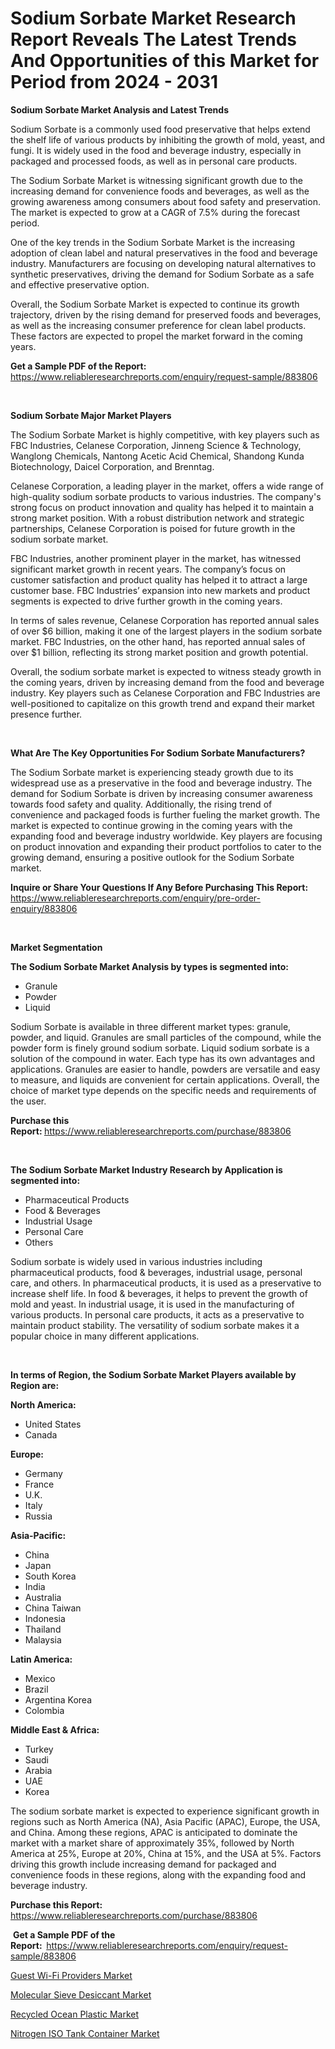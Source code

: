 <p><h1>Sodium Sorbate Market Research Report Reveals The Latest Trends And Opportunities of this Market for Period from 2024 - 2031</h1></p><p><strong>Sodium Sorbate Market Analysis and Latest Trends</strong></p>
<p><p>Sodium Sorbate is a commonly used food preservative that helps extend the shelf life of various products by inhibiting the growth of mold, yeast, and fungi. It is widely used in the food and beverage industry, especially in packaged and processed foods, as well as in personal care products.</p><p>The Sodium Sorbate Market is witnessing significant growth due to the increasing demand for convenience foods and beverages, as well as the growing awareness among consumers about food safety and preservation. The market is expected to grow at a CAGR of 7.5% during the forecast period.</p><p>One of the key trends in the Sodium Sorbate Market is the increasing adoption of clean label and natural preservatives in the food and beverage industry. Manufacturers are focusing on developing natural alternatives to synthetic preservatives, driving the demand for Sodium Sorbate as a safe and effective preservative option.</p><p>Overall, the Sodium Sorbate Market is expected to continue its growth trajectory, driven by the rising demand for preserved foods and beverages, as well as the increasing consumer preference for clean label products. These factors are expected to propel the market forward in the coming years.</p></p>
<p><strong>Get a Sample PDF of the Report:&nbsp;</strong> <a href="https://www.reliableresearchreports.com/enquiry/request-sample/883806">https://www.reliableresearchreports.com/enquiry/request-sample/883806</a></p>
<p>&nbsp;</p>
<p><strong>Sodium Sorbate Major Market Players</strong></p>
<p><p>The Sodium Sorbate Market is highly competitive, with key players such as FBC Industries, Celanese Corporation, Jinneng Science & Technology, Wanglong Chemicals, Nantong Acetic Acid Chemical, Shandong Kunda Biotechnology, Daicel Corporation, and Brenntag. </p><p>Celanese Corporation, a leading player in the market, offers a wide range of high-quality sodium sorbate products to various industries. The company's strong focus on product innovation and quality has helped it to maintain a strong market position. With a robust distribution network and strategic partnerships, Celanese Corporation is poised for future growth in the sodium sorbate market. </p><p>FBC Industries, another prominent player in the market, has witnessed significant market growth in recent years. The company’s focus on customer satisfaction and product quality has helped it to attract a large customer base. FBC Industries’ expansion into new markets and product segments is expected to drive further growth in the coming years.</p><p>In terms of sales revenue, Celanese Corporation has reported annual sales of over $6 billion, making it one of the largest players in the sodium sorbate market. FBC Industries, on the other hand, has reported annual sales of over $1 billion, reflecting its strong market position and growth potential. </p><p>Overall, the sodium sorbate market is expected to witness steady growth in the coming years, driven by increasing demand from the food and beverage industry. Key players such as Celanese Corporation and FBC Industries are well-positioned to capitalize on this growth trend and expand their market presence further.</p></p>
<p>&nbsp;</p>
<p><strong>What Are The Key Opportunities For Sodium Sorbate Manufacturers?</strong></p>
<p><p>The Sodium Sorbate market is experiencing steady growth due to its widespread use as a preservative in the food and beverage industry. The demand for Sodium Sorbate is driven by increasing consumer awareness towards food safety and quality. Additionally, the rising trend of convenience and packaged foods is further fueling the market growth. The market is expected to continue growing in the coming years with the expanding food and beverage industry worldwide. Key players are focusing on product innovation and expanding their product portfolios to cater to the growing demand, ensuring a positive outlook for the Sodium Sorbate market.</p></p>
<p><strong>Inquire or Share Your Questions If Any Before Purchasing This Report:</strong> <a href="https://www.reliableresearchreports.com/enquiry/pre-order-enquiry/883806">https://www.reliableresearchreports.com/enquiry/pre-order-enquiry/883806</a></p>
<p>&nbsp;</p>
<p><strong>Market Segmentation</strong></p>
<p><strong>The Sodium Sorbate Market Analysis by types is segmented into:</strong></p>
<p><ul><li>Granule</li><li>Powder</li><li>Liquid</li></ul></p>
<p><p>Sodium Sorbate is available in three different market types: granule, powder, and liquid. Granules are small particles of the compound, while the powder form is finely ground sodium sorbate. Liquid sodium sorbate is a solution of the compound in water. Each type has its own advantages and applications. Granules are easier to handle, powders are versatile and easy to measure, and liquids are convenient for certain applications. Overall, the choice of market type depends on the specific needs and requirements of the user.</p></p>
<p><strong>Purchase this Report:&nbsp;</strong><a href="https://www.reliableresearchreports.com/purchase/883806">https://www.reliableresearchreports.com/purchase/883806</a></p>
<p>&nbsp;</p>
<p><strong>The Sodium Sorbate Market Industry Research by Application is segmented into:</strong></p>
<p><ul><li>Pharmaceutical Products</li><li>Food & Beverages</li><li>Industrial Usage</li><li>Personal Care</li><li>Others</li></ul></p>
<p><p>Sodium sorbate is widely used in various industries including pharmaceutical products, food & beverages, industrial usage, personal care, and others. In pharmaceutical products, it is used as a preservative to increase shelf life. In food & beverages, it helps to prevent the growth of mold and yeast. In industrial usage, it is used in the manufacturing of various products. In personal care products, it acts as a preservative to maintain product stability. The versatility of sodium sorbate makes it a popular choice in many different applications.</p></p>
<p>&nbsp;</p>
<p><strong>In terms of Region, the Sodium Sorbate Market Players available by Region are:</strong></p>
<p>
    <p> <strong> North America: </strong>
        <ul>
            <li>United States</li>
            <li>Canada</li>
        </ul>
        </p> 
    <p> <strong> Europe: </strong>
        <ul>
            <li>Germany</li>
            <li>France</li>
            <li>U.K.</li>
            <li>Italy</li>
            <li>Russia</li>
        </ul>
        </p> 
    <p> <strong> Asia-Pacific: </strong>
        <ul>
            <li>China</li>
            <li>Japan</li>
            <li>South Korea</li>
            <li>India</li>
            <li>Australia</li>
            <li>China Taiwan</li>
            <li>Indonesia</li>
            <li>Thailand</li>
            <li>Malaysia</li>
        </ul>
        </p> 
    <p> <strong> Latin America: </strong>
        <ul>
            <li>Mexico</li>
            <li>Brazil</li>
            <li>Argentina Korea</li>
            <li>Colombia</li>
        </ul>
        </p> 
    <p> <strong> Middle East & Africa: </strong>
        <ul>
            <li>Turkey</li>
            <li>Saudi</li>
            <li>Arabia</li>
            <li>UAE</li>
            <li>Korea</li>
        </ul>
    </p>
    </p>
<p><p>The sodium sorbate market is expected to experience significant growth in regions such as North America (NA), Asia Pacific (APAC), Europe, the USA, and China. Among these regions, APAC is anticipated to dominate the market with a market share of approximately 35%, followed by North America at 25%, Europe at 20%, China at 15%, and the USA at 5%. Factors driving this growth include increasing demand for packaged and convenience foods in these regions, along with the expanding food and beverage industry.</p></p>
<p><strong>Purchase this Report: </strong><a href="https://www.reliableresearchreports.com/purchase/883806">https://www.reliableresearchreports.com/purchase/883806</a></p>
<p>&nbsp;<strong>Get a Sample PDF of the Report:&nbsp;&nbsp;</strong><a href="https://www.reliableresearchreports.com/enquiry/request-sample/883806">https://www.reliableresearchreports.com/enquiry/request-sample/883806</a></p>
<p><strong></strong></p>
<p><p><a href="https://faithful-glue-af3.notion.site/Guest-Wi-Fi-Providers-Market-Offers-Provide-Insightful-Data-for-the-Time-Period-from-2024-to-2031-an-09173d1becee4111ba4880fe4d3e887f">Guest Wi-Fi Providers Market</a></p><p><a href="https://github.com/juniordelafrance/Market-Research-Report-List-2/blob/main/molecular-sieve-desiccant-market.md">Molecular Sieve Desiccant Market</a></p><p><a href="https://github.com/jaidynmorantestelletmjzya/Market-Research-Report-List-1/blob/main/recycled-ocean-plastic-market.md">Recycled Ocean Plastic Market</a></p><p><a href="https://view.publitas.com/reportprime-1/nitrogen-iso-tank-container-market-size-2023-2030-global-industrial-analysis-key-geographical-regions-market-share-top-key-players-product-types-and-forecast-research-report/">Nitrogen ISO Tank Container Market</a></p></p>